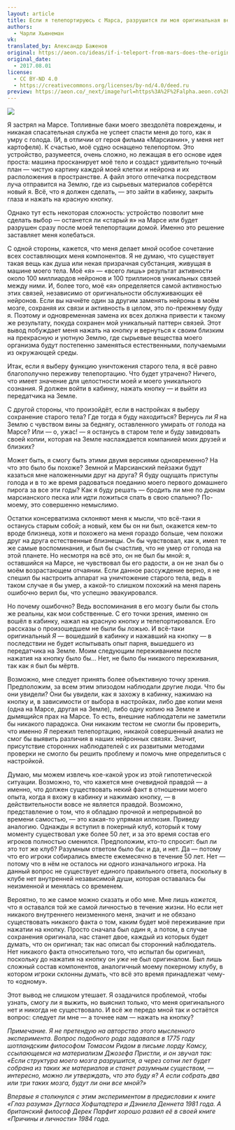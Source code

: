 ```yaml
---
layout: article
title: Если я телепортируюсь с Марса, разрушится ли моя оригинальная версия?
authors:
  - Чарли Хьюнеман
vk: 
translated_by: Александр Баженов
original: https://aeon.co/ideas/if-i-teleport-from-mars-does-the-original-me-get-destroyed
original_date:
  - 2017.08.01
license:
  - CC BY-ND 4.0
  - https://creativecommons.org/licenses/by-nd/4.0/deed.ru
preview: https://aeon.co/_next/image?url=https%3A%2F%2Falpha.aeon.co%2Fimages%2F193eda8e-4e68-4d62-8fc1-f49034e26722%2Fidea_sized-v2-spacex_mars_tourism_poster_for_phobos_and_deimos.jpg&w=1920&q=75
---
```

![](https://aeon.co/_next/image?url=https%3A%2F%2Falpha.aeon.co%2Fimages%2F193eda8e-4e68-4d62-8fc1-f49034e26722%2Fidea_sized-v2-spacex_mars_tourism_poster_for_phobos_and_deimos.jpg&w=1920&q=75)

Я застрял на Марсе. Топливные баки моего звездолёта повреждены, и никакая спасательная служба не успеет спасти меня до того, как я умру с голода. (И, в отличии от героя фильма «Марсианин», у меня нет картофеля). К счастью, моё судно оснащено телепортом. Это устройство, разумеется, очень сложно, но лежащая в его основе идея проста: машина просканирует моё тело и создаст удивительно точный план — чистую картину каждой моей клетки и нейрона и их расположения в пространстве. А файл этого отпечатка посредством луча отправится на Землю, где из сырьевых материалов соберётся новый я. Всё, что я должен сделать, — это зайти в кабинку, закрыть глаза и нажать на красную кнопку.

Однако тут есть некоторая сложность: устройство позволит мне сделать выбор — останется ли «старый я» на Марсе или будет разрушен сразу после моей телепортации домой. Именно это решение заставляет меня колебаться.

С одной стороны, кажется, что меня делает _мной_ особое сочетание всех составляющих меня компонентов. Я не думаю, что существует такая вещь как душа или некая призрачная субстанция, живущая в машине моего тела. Моё «я» — «всего лишь» результат активности около 100 миллиардов нейронов и 100 триллионов уникальных связей между ними. И, более того, моё «я» определяется самой активностью этих связей, независимо от оригинальности обслуживающих её нейронов. Если вы начнёте один за другим заменять нейроны в моём мозге, сохраняя их связи и активность в целом, это по-прежнему буду я. Поэтому и одновременная замена их всех должна привести к такому же результату, покуда сохранен мой уникальный паттерн связей. Этот вывод побуждает меня нажать на кнопку и вернуться к своим близким на прекрасную и уютную Землю, где сырьевые вещества моего организма будут постепенно заменяться естественными, получаемыми из окружающей среды.

Итак, если я выберу функцию уничтожения старого тела, я всё равно благополучно переживу телепортацию. Что будет утрачено? Ничего, что имеет значение для целостности моей и моего уникального сознания. Я должен войти в кабинку, нажать кнопку — и выйти из передатчика на Земле.

С другой стороны, что произойдёт, если в настройках я выберу сохранение старого тела? Где тогда я буду находиться? Вернусь ли _Я_ на Землю с чувством вины за беднягу, оставленного умирать от голода на Марсе? Или — о, ужас! — я останусь в старом теле и буду завидовать своей копии, которая на Земле наслаждается компанией моих друзей и близких?

Может быть, я смогу быть этими двумя версиями одновременно? На что это было бы похоже? Земной и Марсианский пейзажи будут казаться мне наложенными друг на друга? Я буду ощущать приступы голода и в то же время радоваться поеданию моего первого домашнего пирога за все эти годы? Как я буду решать — бродить ли мне по дюнам марсианского песка или идти ложиться спать в свою спальню? По-моему, это совершенно немыслимо.

Остатки консерватизма склоняют меня к мысли, что всё-таки я останусь старым собой; а новый, кем бы он ни был, окажется кем-то вроде близнеца, хотя и похожего на меня гораздо больше, чем похожи друг на друга естественные близнецы. Он бы чувствовал, как я, имел те же самые воспоминания, и был бы счастлив, что не умер от голода на этой планете. Но несмотря на всё это, он не был бы мной: я, оставшийся на Марсе, не чувствовал бы его радости, а он не знал бы о моём возрастающем отчаянии. Если данное рассуждение верно, я не спешил бы настроить аппарат на уничтожение старого тела, ведь в таком случае я бы умер, а какой-то слишком похожий на меня парень ошибочно верил бы, что успешно эвакуировался.

Но почему ошибочно? Ведь воспоминания в его мозгу были бы столь же реальны, как мои собственные. С его точки зрения, именно он вошёл в кабинку, нажал на красную кнопку и телепортировался. Его рассказы о произошедшем не были бы ложью. И всё-таки оригинальный _Я_ — вошедший в кабинку и нажавший на кнопку — в последствии не будет испытывать опыт парня, вышедшего из передатчика на Земле. Моим следующим переживанием после нажатия на кнопку было бы… Нет, не было бы никакого переживания, так как я был бы мёртв.

Возможно, мне следует принять более объективную точку зрения. Предположим, за всем этим эпизодом наблюдали другие люди. Что бы они увидели? Они бы увидели, как я захожу в кабинку, нажимаю на кнопку и, в зависимости от выбора в настройках, либо две копии меня (одна на Марсе, другая на Земле), либо одну копию на Земле и дымящийся прах на Марсе. То есть, внешние наблюдатели не заметили бы никакого парадокса. Они никаким тестом не смогли бы проверить, что именно _Я_ пережил телепортацию, никакой совершенный анализ не смог бы выявить различия в наших нейронных связях. Значит, присутствие сторонних наблюдателей с их развитыми методами проверки не смогло бы решить проблему и помочь мне определиться с настройкой.

Думаю, мы можем извлечь кое-какой урок из этой гипотетической ситуации. Возможно, то, что кажется мне очевидной правдой — а именно, что должен существовать некий факт в отношении моего опыта, когда я вхожу в кабинку и нажимаю кнопку, — в действительности вовсе не является правдой. Возможно, представление о том, что я обладаю прочной и непрерывной во времени самостью, — это какая-то упрямая иллюзия. Приведу аналогию. Однажды я вступил в покерный клуб, который к тому моменту существовал уже более 50 лет, и за это время состав его игроков полностью сменился. Предположим, кто-то спросит: был ли это тот же клуб? Разумным ответом было бы: и да, и нет. Да — потому что его игроки собирались вместе ежемесячно в течение 50 лет. Нет — потому что в нём не осталось ни одного изначального игрока. На данный вопрос не существует единого правильного ответа, поскольку в клубе нет внутренней независимой души, которая оставалась бы неизменной и менялась со временем.

Вероятно, то же самое можно сказать и обо мне. Мне лишь _кажется,_ что я оставался той же самой личностью в течение жизни. Но если нет никакого внутреннего неизменного меня, значит и не обязано существовать никакого факта о том, каким будет моё переживание при нажатии на кнопку. Просто сначала был один я, а потом, в случае сохранения оригинала, нас станет двое, каждый из которых будет думать, что он оригинал; так нас описал бы сторонний наблюдатель. Нет никакого факта относительно того, что испытал бы оригинал, поскольку до нажатия на кнопку он _уже_ не был оригиналом. Был лишь сложный состав компонентов, аналогичный моему покерному клубу, в котором игроки склонны думать, что всё это время принадлежат чему-то «одному».

Этот вывод не слишком утешает. Я озадачился проблемой, чтобы узнать, смогу ли я выжить, но выяснил только, что меня оригинального нет и никогда не существовало. И всё же передо мной так и остаётся вопрос: следует ли мне — а точнее нам — нажать на кнопку?

_Примечание. Я не претендую на авторство этого мысленного эксперимента. Вопрос подобного рода задавался в 1775 году шотландским философом Томасом Ридом в письме лорду Камсу, ссылающемся на материализм Джозефа Пристли, и он звучал так: «Если структура моего мозга разрушится, а через сотни лет будет собрана из таких же материалов и станет разумным существом, — интересно, можно ли утверждать, что это буду я? А если собрать два или три таких мозга, будут ли они все мной?»_

_Впервые я столкнулся с этим экспериментом в предисловии к книге «Глаз разума» Дугласа Хофштадтера и Дэниела Деннета 1981 года. А британский философ Дерек Парфит хорошо развил её в своей книге «Причины и личности» 1984 года._

<img src='https://metrics.aeon.co/count/f48306d9-bd25-4f76-9c07-516087fbe065.gif' alt='Aeon counter – do not remove' width='1' height='1' />